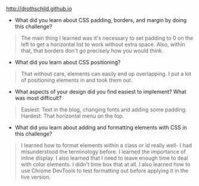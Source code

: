 http://drothschild.github.io

* What did you learn about CSS padding, borders, and margin by doing this challenge?

> The main thing I learned  was it's necessary to set padding to 0 on the left to get a horizontal list to work without extra space. Also, within that, that borders don't go precisely how you would think.

* What did you learn about CSS positioning?

> That without care, elements can easily end up overlapping. I put a lot of positioning elements in and took them out.

* What aspects of your design did you find easiest to implement? What was most difficult?

> Easiest: Text in the blog, changing fonts and adding some padding. Hardest: That horizontal menu on the top.


* What did you learn about adding and formatting elements with CSS in this challenge?

> I learned how to format elements within a class or id really well- I had misunderstood the terminology before. I learned the importance of inline display. I also learned that I need to leave enough time to deal with color elements. I didn't time box that at all. I also learned how to use Chrome DevTools to test formatting out before applying it in the live version.
